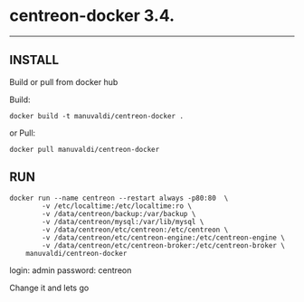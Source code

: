 # centreon-docker 3.4. #
---

## INSTALL ##

Build or pull from docker hub

Build:

```
docker build -t manuvaldi/centreon-docker .
```

or Pull:

```
docker pull manuvaldi/centreon-docker
```

## RUN ##

```
docker run --name centreon --restart always -p80:80  \
        -v /etc/localtime:/etc/localtime:ro \
        -v /data/centreon/backup:/var/backup \
        -v /data/centreon/mysql:/var/lib/mysql \
        -v /data/centreon/etc/centreon:/etc/centreon \
        -v /data/centreon/etc/centreon-engine:/etc/centreon-engine \
        -v /data/centreon/etc/centreon-broker:/etc/centreon-broker \
	manuvaldi/centreon-docker
```

login: admin
password: centreon

Change it and lets go 
